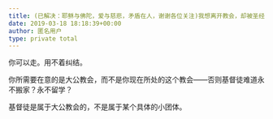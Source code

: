 ```yaml
---
title: (已解决：耶稣与佛陀，爱与慈悲，矛盾在人，谢谢各位关注)我想离开教会，却被圣经的话捆绑，怎么办？
date: 2019-03-18 18:18:39+00:00
author: 匿名用户
type: private total
---
```

你可以走。用不着纠结。

你所需要在意的是大公教会，而不是你现在所处的这个教会——否则基督徒难道永不搬家？永不留学？

基督徒是属于大公教会的，不是属于某个具体的小团体。


